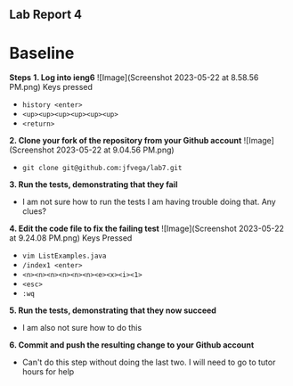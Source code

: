 ## Lab Report 4
# Baseline 
**Steps**
**1. Log into ieng6**
![Image](Screenshot 2023-05-22 at 8.58.56 PM.png)
Keys pressed
- `history <enter>`
- `<up><up><up><up><up><up>`
- `<return>`


**2. Clone your fork of the repository from your Github account**
![Image](Screenshot 2023-05-22 at 9.04.56 PM.png)
- `git clone git@github.com:jfvega/lab7.git`


**3. Run the tests, demonstrating that they fail**
- I am not sure how to run the tests I am having trouble doing that. Any clues?


**4. Edit the code file to fix the failing test**
![Image](Screenshot 2023-05-22 at 9.24.08 PM.png)
Keys Pressed
- `vim ListExamples.java`
- `/index1 <enter>`
- `<n><n><n><n><n><n><e><x><i><1>`
- `<esc>`
- `:wq`


**5. Run the tests, demonstrating that they now succeed**
- I am also not sure how to do this


**6. Commit and push the resulting change to your Github account**
- Can't do this step without doing the last two. I will need to go to tutor hours for help
